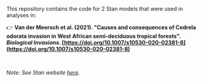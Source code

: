 This repository contains the code for 2 Stan models that were used in analyses in:

👉 **Van der Meersch et al. (2021). "Causes and consequences of Cedrela odorata invasion in West African semi-deciduous tropical forests". *Biological Invasions*. [https://doi.org/10.1007/s10530-020-02381-8](https://doi.org/10.1007/s10530-020-02381-8)**


 
&nbsp; 


_Note: See Stan website [here](https://mc-stan.org/)._
